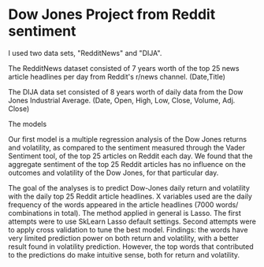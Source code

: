 # Dow Jones Project from Reddit sentiment


I used two data sets, "RedditNews" and "DIJA".

The RedditNews dataset consisted of 7 years worth of the top 25 news article headlines per day from Reddit's r/news channel. (Date,Title)

The DIJA data set consisted of 8 years worth of daily data from the Dow Jones Industrial Average. (Date, Open, High, Low, Close, Volume, Adj. Close)



The models

Our first model is a multiple regression analysis of the Dow Jones returns and volatility, as compared to the sentiment measured through the Vader Sentiment tool, of the top 25 articles on Reddit each day. We found that the aggregate sentiment of the top 25 Reddit articles has no influence on the outcomes and volatility of the Dow Jones, for that particular day.

The goal of the analyses is to predict Dow-Jones daily return and volatility with the daily top 25 Reddit article headlines. X variables used are the daily frequency of the words appeared in the article headlines (7000 words/ combinations in total). The method applied in general is Lasso. The first attempts were to use SkLearn Lasso default settings. Second attempts were to apply cross validation to tune the best model. Findings: the words have very limited prediction power on both return and volatility, with a better result found in volatility prediction. However, the top words that contributed to the predictions do make intuitive sense, both for return and volatility.




